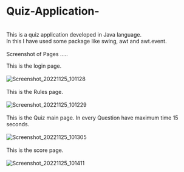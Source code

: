 # Quiz-Application-
<br>
This is a quiz application developed in Java language.<br>
In this I have used some package like swing, awt and awt.event.
<br>
<br>
Screenshot of Pages .....
<br>

This is the login page.
<br>
<br>
![Screenshot_20221125_101128](https://user-images.githubusercontent.com/66356658/204027930-1e8ea5e8-614e-4467-a917-f867f8d6a77a.png)
<br>
<br>
This is the Rules page.
<br>
<br>
![Screenshot_20221125_101229](https://user-images.githubusercontent.com/66356658/204027950-b77a5aae-4387-468c-aa25-4af2bfe3d9b2.png)
<br>
<br>
This is the Quiz main page.
In every Question have maximum time 15 seconds.
<br>
<br>
![Screenshot_20221125_101305](https://user-images.githubusercontent.com/66356658/204027956-d06ddab4-fcd4-4992-8bbf-648cc5a4b866.png)
<br>
<br>
This is the score page.
<br>
<br>
![Screenshot_20221125_101411](https://user-images.githubusercontent.com/66356658/204027965-7b20e69e-bf1a-4ee3-be2d-4706210ca22b.png)
